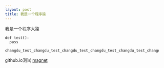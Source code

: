 ```yaml
---
layout: post
title: 我是一个程序猿
---
```

我是一个程序大猿

```
def test():
  pass
  changdu_test_changdu_test_changdu_test_changdu_test_changdu_test_changdu_test_changdu_test_changdu_test_changdu_test_changdu_test_changdu_test_changdu_test_
```
github.io测试
[magnet](magnet:?xt=urn:btih:E83934B8E795F456467CA14A57D8422FEBE42226)
